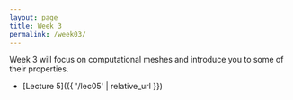 ```yaml
---
layout: page
title: Week 3
permalink: /week03/
---
```


Week 3 will focus on computational meshes and introduce you to some of their properties.

* [Lecture 5]({{ '/lec05' | relative_url }})

